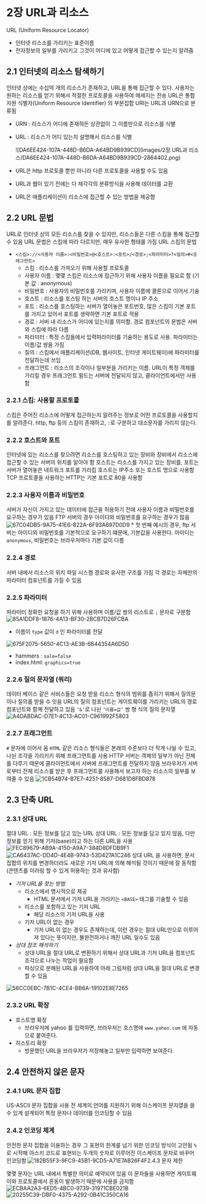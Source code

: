 # 2장 URL과 리소스
URL (Uniform Resource Locator)
* 인터넷 리스소를 가리키는 표준이름
* 전자정보의 일부를 가리키고 그것이 어디에 있고 어떻게 접근할 수 있는지 알려줌

## 2.1 인터넷의 리소스 탐색하기
인터넷 상에는 수십억 개의 리소스가 존재하고, URL을 통해 접근할 수 있다.
사용자는 원하는 리소스를 얻기 위해서 적절한 프로토콜을 사용하여 메세지는 전송
URL은 통합 자원 식별자(Uniform Resource Identifier) 의 부분집합
URI는 URL과 URN으로 분류됨
* URN : 리소스가 어디에 존재하든 상관없이 그 이름만으로 리소스를 식별

* URL : 리소스가 어디 있는지 설명해서 리소스를 식별

  ![DA6EE424-107A-448D-B6DA-A64BD9B939CD](images/2장 URL과 리소스/DA6EE424-107A-448D-B6DA-A64BD9B939CD-2864402.png)

* URL은 http 프로토콜 뿐만 아니라 다른 프로토콜을 사용할 수도 있음

* URL과 웹이 있기 전에는 다 제각각의 분류방식을 사용해 데이터를 교환

* URL은 애플리케이션이 리소스에 접근할 수 있는 방법을 제공함
## 2.2 URL 문법
URL로 인터넷 상의 모든 리소스를 찾을 수 있지만, 리소스들은 다른 스킴을 통해 접근할 수 있음
URL 문법은 스킴에 따라 다르지만, 매우 유사한 형태를 가짐
URL 스킴의 문법
* `<스킴>://<사용자 이름>:<비밀번호>@<호스트>:<포트>/<경로>;<파라미터>?<질의>#<프래그먼트>`
	* 스킴 : 리소스를 가져오기 위해 사용할 프로토콜
	* 사용자 이름 : 몇몇 스킴은 리소스에 접근하기 위해 사용자 이름을 필요로 함 (기본 값 : anonymous)
	* 비밀번호 : 사용자의 비밀번호를 가리키며, 사용자 이름에 콜론으로 이어서 기술
	* 호스트 : 리소스를 호스팅 하는 서버의 호스트 명이나 IP 주소
	* 포트 : 리소스를 호스팅하는 서버가 열어놓은 포트번호, 많은 스킴이 기본 포트를 가지고 있어서 포트를 생략하면 기본 포트로 적용
	* 경로 : 서버 내 리소스가 어디에 있는지를 의미함. 경로 컴포넌트의 문법은 서버와 스킴에 따라 다름
	* 파라미터 : 특정 스킴들에서 입력파라미터를 기술하는 용도로 사용. 파라미터는 이름/값 쌍을 가짐
	* 질의 : 스킴에서 애플리케이션(DB, 웹사이트, 인터넷 게이트웨이)에 파라미터를 전달하는데 쓰임
	* 프래그먼트 : 리소스의 조각이나 일부분을 가리키는 이름. URL이 특정 객체를 가리킬 경우 프래그먼트 필드는 서버에 전달되지 않고, 클라이언트에서만 사용함
### 2.2.1 스킴: 사용할 프로토콜
스킴은 주어진 리소스에 어떻게 접근하는지 알려주는 정보로 어떤 프로토콜을 사용할지를 알려준다.
http, ftp 등의 스킴이 존재하고, `:`로 구분하고 대소문자를 가리지 않는다.
### 2.2.2 호스트와 포트
인터넷에 있는 리소스를 찾으려면 리소스를 호스팅하고 있는 장비와 장비에서 리소스에 접근할 수 있는 서버의 위치를 알아야 함
호스트는 리소스를 가지고 있는 장비를, 포트는 서버가 열어놓은 네트워크 포트를 가리킴
호스트는 IP주소 또는 호스트 명으로 사용함
TCP 프로토콜을 사용하는  HTTP는 기본 포트로 80을 사용함
### 2.2.3 사용자 이름과 비밀번호
서버가 자신이 가지고 있는 데이터에 접근을 허용하기 전에 사용자 이름과 비밀번호를 요구하는 경우가 있음
FTP 서버의 경우 아이디와 비밀번호를 요구하는 경우가 많음
![67C04DB5-9A75-41E6-822A-6F93A697D0D9](images/2%E1%84%8C%E1%85%A1%E1%86%BC%20URL%E1%84%80%E1%85%AA%20%E1%84%85%E1%85%B5%E1%84%89%E1%85%A9%E1%84%89%E1%85%B3/67C04DB5-9A75-41E6-822A-6F93A697D0D9.png)
	* 첫 번째 예시의 경우, ftp 서버는 아이디와 비밀번호를 기본적으로 요구하기 떄문에, 기본값을 사용한다. 아이디는  `anonymous`, 비밀번호는 브라우저마다 기본 값이 다름

### 2.2.4 경로
서버 내에서 리소스의 위치
파일 시스켐 경로와 유사한 구조를 가짐
각 경로는 자체만의 파라미터 컴포넌트를 가질 수 있음
### 2.2.5 파라미터
파라미터 정확한 요청을 하기 위해 사용하며 이름/값 쌍의 리스트로 `;` 문자로 구분함
![85A1DDF8-1876-4A13-BF30-2BCB7D26FCBA](images/2%E1%84%8C%E1%85%A1%E1%86%BC%20URL%E1%84%80%E1%85%AA%20%E1%84%85%E1%85%B5%E1%84%89%E1%85%A9%E1%84%89%E1%85%B3/85A1DDF8-1876-4A13-BF30-2BCB7D26FCBA.png)

* 이름이 `type` 값이 `d` 인 파라미터를 전달

![675F2075-5650-4C13-AE3B-6B44354A6D5D](images/2%E1%84%8C%E1%85%A1%E1%86%BC%20URL%E1%84%80%E1%85%AA%20%E1%84%85%E1%85%B5%E1%84%89%E1%85%A9%E1%84%89%E1%85%B3/675F2075-5650-4C13-AE3B-6B44354A6D5D.png)

* hammers : `sale=false`
* index.html: `graphics=true`

### 2.2.6 질의 문자열 (쿼리)
데이터 베이스 같은 서비스들은 요청 받을 리소스 형식의 범위를 좁히기 위해서 질의문이나 질의를 받을 수 잇음
URL의 질의 컴포넌트는 게이트웨이를 가리키는 URL의 경로 컴포넌트와 함께 전달하고 있음
`‘&’`로 나뉜 `‘이름=값’` 쌍 형 식의 질의 문자열 
![A4DABDAC-D7E1-4C13-AC01-C961992F5803](images/2%E1%84%8C%E1%85%A1%E1%86%BC%20URL%E1%84%80%E1%85%AA%20%E1%84%85%E1%85%B5%E1%84%89%E1%85%A9%E1%84%89%E1%85%B3/A4DABDAC-D7E1-4C13-AC01-C961992F5803.png)

### 2.2.7 프래그먼트
`#` 문자에 이어서 옴
`HTML` 같은 리소스 형식들은 본래의 수준보다 더 작게 나뉠 수 있고, 나뉜 조각을 가리키키 위해 프래그먼트를 사용
HTTP 서버는 객체의 일부가 아닌 전체를 다루기 때문에 클라이언트에서 서버에 프래그먼트를 전달하지 않음
브라우저가 서버로부터 전체 리소스를 받은 후 프래그먼트를 사용해서 보고자 하는 리소스의 일부를 보여줄 수 있음
![1CB54B74-B7E7-4251-8587-D681D8FBD878](images/2%E1%84%8C%E1%85%A1%E1%86%BC%20URL%E1%84%80%E1%85%AA%20%E1%84%85%E1%85%B5%E1%84%89%E1%85%A9%E1%84%89%E1%85%B3/1CB54B74-B7E7-4251-8587-D681D8FBD878.png)

## 2.3 단축 URL
### 2.3.1 상대 URL
절대 URL : 모든 정보를 담고 있는 URL
상대 URL : 모든 정보를 담고 있지 않음, 다만 정보를 얻기 위해 기저(base)라고 하는 다른 URL을 사용
![FEC89679-AB9A-4150-A9A7-384D8DFDB9F1](images/2%E1%84%8C%E1%85%A1%E1%86%BC%20URL%E1%84%80%E1%85%AA%20%E1%84%85%E1%85%B5%E1%84%89%E1%85%A9%E1%84%89%E1%85%B3/FEC89679-AB9A-4150-A9A7-384D8DFDB9F1.png)
![CA6437AC-DD4D-4E4B-9743-53D427A1C246](images/2%E1%84%8C%E1%85%A1%E1%86%BC%20URL%E1%84%80%E1%85%AA%20%E1%84%85%E1%85%B5%E1%84%89%E1%85%A9%E1%84%89%E1%85%B3/CA6437AC-DD4D-4E4B-9743-53D427A1C246.png)
상대 URL 을 사용하면, 문서 집합의 위치를 변경하더라도 새로운 기저 URL에 의해 해석될 것이기 때문에 잘 동작함 (콘텐츠를 미러링 할 수 있게 허용하는 것과 유사함)

* *기저 URL을 찾는 방법*
	* 리소스에서 명시적으로 제공
		* HTML 문서에서 기저 URL을 가리키는 `<BASE>` 태그를 기술할 수 있음
	* 리소스를 포함하고 있는 기저 URL
		* 해당 리소스의 기저 URL을 사용
	* 기저 URL이 없는 경우
		* 기저 URL이 없는 경우도 존재하는데, 이런 경우는 절대 URL만으로 이루어져 있다는 뜻이지만, 불완전하거나 깨진 URL 일수도 있음
* *상대 참조 해석하기*
	* 상대 URL을 절대 URL로 변환하기 위해서 상대 URL과 기저 URL을 컴포넌트 조각으로 나누는 작업이 필요함
	* 파싱으로 분해된 URL을 사용하여 아래 그림처럼 상대 URL을 절대 URL로 변경할 수 있음
	

![56CC0EBC-7B1C-4CE4-BB6A-19102E8E7265](images/2%E1%84%8C%E1%85%A1%E1%86%BC%20URL%E1%84%80%E1%85%AA%20%E1%84%85%E1%85%B5%E1%84%89%E1%85%A9%E1%84%89%E1%85%B3/56CC0EBC-7B1C-4CE4-BB6A-19102E8E7265.png)


### 2.3.2 URL 확장
* 호스트명 확장
	* 브라우저에 yahoo 를 입력하면, 브라우저는 호스명에 `www.yahoo.com` 에 자동으로 붙여준다.
* 히스토리 확장
	* 방문했던 URL을 브라우저가 저장해놓고 일부만 입력하면 보여준다.
## 2.4 안전하지 않은 문자
### 2.4.1 URL 문자 집합
US-ASCII 문자 집합을 사용
전 세계의 언어를 지원하기 위해 이스케이프 문자열을 쓸수 있게 설계되어 특정 문자나 데이터를 인코딩할 수 있음
### 2.4.2 인코딩 체계
안전한 문자 집합을 이용하는 경우 그 표현의 한계를 넘기 위한 인코딩 방식이 고안됨
`%` 로 시작해 아스키 코드로 표현되는 두개의 숫자로  이루어진 이스케이프 문자로 바꾸어 인코딩함
![182B55F3-9FC9-45B1-9CD5-A71E7AB26F4F](images/2%E1%84%8C%E1%85%A1%E1%86%BC%20URL%E1%84%80%E1%85%AA%20%E1%84%85%E1%85%B5%E1%84%89%E1%85%A9%E1%84%89%E1%85%B3/182B55F3-9FC9-45B1-9CD5-A71E7AB26F4F.png)2.4.3 문자 제한

몇몇 문자는 URL 내에서 특별한 의미로 예약되어 있음
이 문자들을 사용하면 게이트웨이와 프로토콜에서 혼동이 발생하기 때문에 사용을 금지함
![ECBAA2A3-6ED5-4BC0-9739-31971CBE021B](images/2%E1%84%8C%E1%85%A1%E1%86%BC%20URL%E1%84%80%E1%85%AA%20%E1%84%85%E1%85%B5%E1%84%89%E1%85%A9%E1%84%89%E1%85%B3/ECBAA2A3-6ED5-4BC0-9739-31971CBE021B.png)
![20255C39-DBF0-4375-A292-0B41C350CA16](images/2%E1%84%8C%E1%85%A1%E1%86%BC%20URL%E1%84%80%E1%85%AA%20%E1%84%85%E1%85%B5%E1%84%89%E1%85%A9%E1%84%89%E1%85%B3/20255C39-DBF0-4375-A292-0B41C350CA16.png)